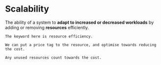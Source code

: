 # Scalability

The ability of a system to **adapt to increased or decreased workloads** by adding or removing **resources** efficiently.

~~~admonish note
The keyword here is resource efficiency.

We can put a price tag to the resource, and optimise towards reducing the cost.

Any unused resources count towards the cost.
~~~
